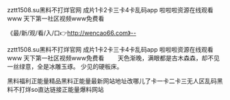 zztt1508.su黑料不打烊官网
成片1卡2卡三卡4卡乱码app
啦啦啦资源在线观看www
天下第一社区视频www免费看


《最/新/观/看/入/口👉http://wencao66.com》--

zztt1508.su黑料不打烊官网
成片1卡2卡三卡4卡乱码app
啦啦啦资源在线观看www
天下第一社区视频www免费看
　　天色渐晚，满眼都是古木森森，却不见一丝绿意，全是冰雕玉琢。
少见的硬板床。





黑料福利正能量精品黑料正能量最新网站地址改哪儿了卡一卡二卡三无人区乱码黑料不打烊so直达链接正能量爆料网站
